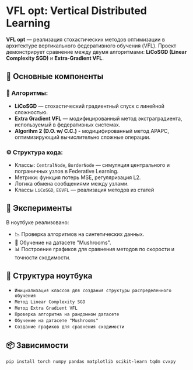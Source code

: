 # VFL opt: Vertical Distributed Learning 

**VFL opt** — реализация стохастических методов оптимизации в архитектуре вертикального федеративного обучения (VFL). Проект демонстрирует сравнение между двумя алгоритмами: **LiCoSGD (Linear Complexity SGD)** и **Extra-Gradient VFL**.

## 📌 Основные компоненты

### 🧠 Алгоритмы:
- **LiCoSGD** — стохастический градиентный спуск с линейной сложностью.
- **Extra Gradient VFL** — модифицированный метод экстраградиента, используемый в федеративных системах.
- **Algorihm 2 (D.O. w/ C.C.)** - модицифированный метод APAPC, оптимизирующий вычислительно сложные операции.

### ⚙️ Структура кода:
- Классы: `CentralNode`, `BorderNode` — симуляция центрального и пограничных узлов в Federative Learning.
- Метрики: функция потерь MSE, регуляризация L2.
- Логика обмена сообщениями между узлами.
- Классы `LiCoSGD`, `EGVFL` — реализация методов из статей

## 🧪 Эксперименты

В ноутбуке реализовано:

- 📉 Проверка алгоритмов на синтетических данных.
- 🍄 Обучение на датасете "Mushrooms".
- 📊 Построение графиков для сравнения методов по скорости и точности сходимости.

## 📁 Структура ноутбука

- `Инициализация классов для создания структуры распределенного обучения`
- `Метод Linear Complexity SGD`
- `Метод Extra Gradient VFL`
- `Проверка алгоритма на рандомном датасете`
- `Обучение на датасете "Mushrooms"`
- `Создание графиков для сравнения сходимости`

## 📦 Зависимости

```bash
pip install torch numpy pandas matplotlib scikit-learn tqdm cvxpy
